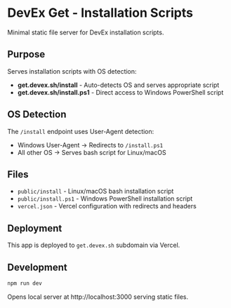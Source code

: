 # DevEx Get - Installation Scripts

Minimal static file server for DevEx installation scripts.

## Purpose

Serves installation scripts with OS detection:
- **get.devex.sh/install** - Auto-detects OS and serves appropriate script
- **get.devex.sh/install.ps1** - Direct access to Windows PowerShell script

## OS Detection

The `/install` endpoint uses User-Agent detection:
- Windows User-Agent → Redirects to `/install.ps1`
- All other OS → Serves bash script for Linux/macOS

## Files

- `public/install` - Linux/macOS bash installation script
- `public/install.ps1` - Windows PowerShell installation script
- `vercel.json` - Vercel configuration with redirects and headers

## Deployment

This app is deployed to `get.devex.sh` subdomain via Vercel.

## Development

```bash
npm run dev
```

Opens local server at http://localhost:3000 serving static files.
